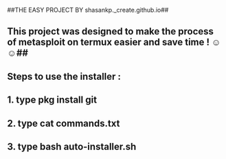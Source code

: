 ##THE EASY PROJECT BY shasankp._create.github.io##
## This project was designed to make the process of metasploit on termux easier and save time ! ☺️☺️##
## Steps to use the installer : ##
## 1. type pkg install git ##
## 2. type cat commands.txt ##
## 3. type bash auto-installer.sh ##
